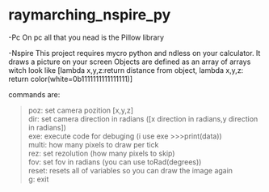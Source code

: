 # raymarching_nspire_py
-Pc
On pc all that you nead is the Pillow library

 -Nspire
This project requires mycro python and ndless on your calculator. It draws a picture on your screen
Objects are defined as an array of arrays witch look like [lambda x,y,z:return distance from object, lambda x,y,z: return color(white=0b1111111111111111)]

commands are:<br>
<blockquote>poz: set camera pozition [x,y,z]<br>
dir: set camera direction in radians ([x direction in radians,y direction in radians])<br>
exe: execute code for debuging (i use exe >>>print(data))<br>
multi: how many pixels to draw per tick<br>
rez: set rezolution (how many pixels to skip)<br>
fov: set fov in radians (you can use toRad(degrees))<br>
reset: resets all of variables so you can draw the image again<br>
g: exit<br></blockquote>
